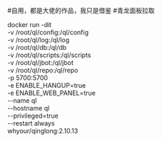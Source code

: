 #自用，都是大佬的作品，我只是借鉴
#青龙面板拉取

docker run -dit \
-v /root/ql/config:/ql/config \
-v /root/ql/log:/ql/log \
-v /root/ql/db:/ql/db \
-v /root/ql/scripts:/ql/scripts \
-v /root/ql/jbot:/ql/jbot \
-v /root/ql/repo:/ql/repo \
-p 5700:5700 \
-e ENABLE_HANGUP=true \
-e ENABLE_WEB_PANEL=true \
--name ql \
--hostname ql \
--privileged=true \
--restart always \
whyour/qinglong:2.10.13
